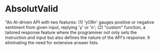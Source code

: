 # AbsolutValid
 "An AI-driven API with two features: (1) 'yORn' gauges positive or negative sentiment from given input, replying 'y' or 'n'; (2) "custom" function, a tailored response feature where the programmer not only sets the instruction and input but also defines the nature of the API's response. It eliminating the need for extensive answer lists. 
